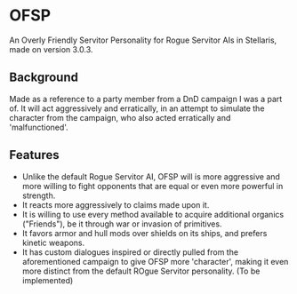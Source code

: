 # OFSP
 An Overly Friendly Servitor Personality for Rogue Servitor AIs in Stellaris, made on version 3.0.3.
 
## Background
Made as a reference to a party member from a DnD campaign I was a part of. It will act aggressively and erratically, in an attempt to simulate the character from the campaign, who also acted erratically and 'malfunctioned'.

## Features
- Unlike the default Rogue Servitor AI, OFSP will is more aggressive and more willing to fight opponents that are equal or even more powerful in strength. 
- It reacts more aggressively to claims made upon it. 
- It is willing to use every method available to acquire additional organics ("Friends"), be it through war or invasion of primitives. 
- It favors armor and hull mods over shields on its ships, and prefers kinetic weapons.
- It has custom dialogues inspired or directly pulled from the aforementioned campaign to give OFSP more 'character', making it even more distinct from the default ROgue Servitor personality. (To be implemented)
